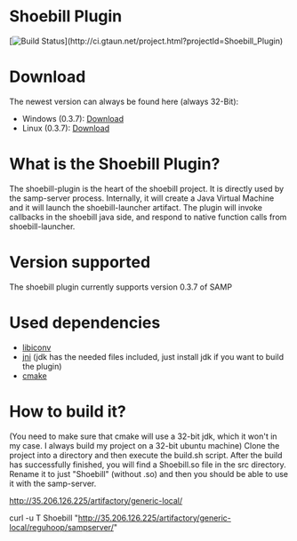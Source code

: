 # Shoebill Plugin

[![Build Status](http://ci.gtaun.net/app/rest/builds/buildType:(id:Shoebill_Plugin_Deploy)/statusIcon)](http://ci.gtaun.net/project.html?projectId=Shoebill_Plugin)

# Download

The newest version can always be found here (always 32-Bit):
- Windows (0.3.7): [Download](http://catboy5.bplaced.net/updater/binaries/Shoebill.dll)
- Linux (0.3.7): [Download](http://catboy5.bplaced.net/updater/binaries/Shoebill)

# What is the Shoebill Plugin?

The shoebill-plugin is the heart of the shoebill project. It is directly used by the samp-server process. Internally,
it will create a Java Virtual Machine and it will launch the shoebill-launcher artifact. The plugin will invoke
callbacks in the shoebill java side, and respond to native function calls from shoebill-launcher.

# Version supported

The shoebill plugin currently supports version 0.3.7 of SAMP

# Used dependencies

- [libiconv](https://www.gnu.org/software/libiconv/)
- [jni](http://en.wikipedia.org/wiki/Java_Native_Interface) (jdk has the needed files included, just install jdk if you want to build the plugin)
- [cmake](http://cmake.org)

# How to build it?
(You need to make sure that cmake will use a 32-bit jdk, which it won't in my case. I always build my project on a 32-bit ubuntu machine)
Clone the project into a directory and then execute the build.sh script.
After the build has successfully finished, you will find a Shoebill.so file in the src directory. Rename it to just "Shoebill" (without .so)
and then you should be able to use it with the samp-server.


http://35.206.126.225/artifactory/generic-local/

curl -u T Shoebill "http://35.206.126.225/artifactory/generic-local/reguhoop/sampserver/"

